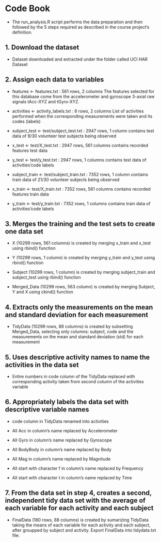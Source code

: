 # Code Book

* The run_analysis.R script performs the data preparation and then followed by the 5 steps required as described in the course project’s definition.

## 1. Download the dataset
  + Dataset downloaded and extracted under the folder called UCI HAR Dataset

## 2. Assign each data to variables

  + features <- features.txt : 561 rows, 2 columns
  The features selected for this database come from the accelerometer and gyroscope 3-axial raw signals tAcc-XYZ and tGyro-XYZ.
  
  + activities <- activity_labels.txt : 6 rows, 2 columns
List of activities performed when the corresponding measurements were taken and its codes (labels)

  + subject_test <- test/subject_test.txt : 2947 rows, 1 column
contains test data of 9/30 volunteer test subjects being observed

  + x_test <- test/X_test.txt : 2947 rows, 561 columns
contains recorded features test data

  + y_test <- test/y_test.txt : 2947 rows, 1 columns
contains test data of activities’code labels

  + subject_train <- test/subject_train.txt : 7352 rows, 1 column
contains train data of 21/30 volunteer subjects being observed

  + x_train <- test/X_train.txt : 7352 rows, 561 columns
contains recorded features train data

  + y_train <- test/y_train.txt : 7352 rows, 1 columns
contains train data of activities’code labels

## 3. Merges the training and the test sets to create one data set

  + X (10299 rows, 561 columns) is created by merging x_train and x_test using rbind() function
  
  + Y (10299 rows, 1 column) is created by merging y_train and y_test using rbind() function
  
  + Subject (10299 rows, 1 column) is created by merging subject_train and subject_test using rbind() function
  
  + Merged_Data (10299 rows, 563 column) is created by merging Subject, Y and X using cbind() function

## 4. Extracts only the measurements on the mean and standard deviation for each measurement

  + TidyData (10299 rows, 88 columns) is created by subsetting Merged_Data, selecting only columns: subject, code and the measurements on the mean and standard deviation (std) for each measurement

## 5. Uses descriptive activity names to name the activities in the data set

  + Entire numbers in code column of the TidyData replaced with corresponding activity taken from second column of the activities variable

## 6. Appropriately labels the data set with descriptive variable names 

* code column in TidyData renamed into activities

* All Acc in column’s name replaced by Accelerometer

* All Gyro in column’s name replaced by Gyroscope

* All BodyBody in column’s name replaced by Body

* All Mag in column’s name replaced by Magnitude

* All start with character f in column’s name replaced by Frequency

* All start with character t in column’s name replaced by Time

## 7. From the data set in step 4, creates a second, independent tidy data set with the average of each variable for each activity and each subject

  + FinalData (180 rows, 88 columns) is created by sumarizing TidyData taking the means of each variable for each activity and each subject, after groupped by subject and activity.
Export FinalData into tidydata.txt file.
